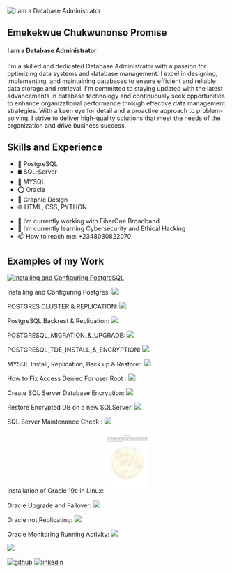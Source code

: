 ![I am a Database Administrator](https://ci3.googleusercontent.com/mail-sig/AIorK4xkM-NPGZKxotPunTOsLAtwNWO1yntlkQAVlzwt3LIyjC9-HzsBoCGfzlGxbn-lxFWJ98AIs14)

## Emekekwue Chukwunonso Promise
#### I am a Database Administrator
I'm a skilled and dedicated Database Administrator with a passion for optimizing data systems and database management. I excel in designing, implementing, and maintaining databases to ensure efficient and reliable data storage and retrieval. I'm committed to staying updated with the latest advancements in database technology and continuously seek opportunities to enhance organizational performance through effective data management strategies. With a keen eye for detail and a proactive approach to problem-solving, I strive to deliver high-quality solutions that meet the needs of the organization and drive business success.



## Skills and Experience
* 🐘 PostgreSQL
* 🛢️ SQL-Server
* 🐬 MYSQL
* ⭕ Oracle
* 🎨 Graphic Design
* 🌐 HTML, CSS, PYTHON

- 🔭 I’m currently working with FiberOne Broadband 
- 🌱 I’m currently learning Cybersecurity and Ethical Hacking 
- 📫 How to reach me: +2348030822070

## Examples of my Work

<a href="https://drive.google.com/file/d/1FNZFn7hRYIC6w5H6VESk8f2xHEx09NHU/view?usp=drive_link">
    <img src="https://cdn.educba.com/academy/wp-content/uploads/2019/03/How-to-Install-PostgreSQL.jpg" alt="Installing and Configuring PostgreSQL" width="200" height="150">
</a>


Installing and Configuring Postgres: <img src="https://github.com/Pectrigger/PostgreSQL-Projects/blob/main/INSTALLING%20AND%20CONFIGURING%20POSTGRESQL%20AT%20UBUNTU.docx" width="200" />


POSTGRES CLUSTER & REPLICATION: <img src="https://github.com/Pectrigger/PostgreSQL-Projects/blob/main/POSTGRES%20CLUSTER%20%26%20REPLICATION.docx" width="100" />

PostgreSQL Backrest & Replication: <img src="https://github.com/Pectrigger/PostgreSQL-Projects/blob/main/POSTGRESQL%20BACKREST%20%26%20RESTORE.docx" width="100" />

POSTGRESQL_MIGRATION_&_UPGRADE: <img src="https://github.com/Pectrigger/Promise-Emekekwue.github.io/blob/main/POSTGRESQL_MIGRATION_%26_UPGRADE%5B1%5D.docx" width="100" />

POSTGRESQL_TDE_INSTALL_&_ENCRYPTION: <img src="https://github.com/Pectrigger/Promise-Emekekwue.github.io/blob/main/POSTGRES_CLUSTER_%26_REPLICATION%5B1%5D.docx" width="100" />

MYSQL Install, Replication, Back up & Restore:: <img src="https://github.com/Pectrigger/MYSQL/blob/main/ALL%20ABOUT%20MYSQL.docx" width="100" />

How to Fix Access Denied For user Root : <img src="https://github.com/Pectrigger/MYSQL/blob/main/How%20to%20Fix%20%20access%20denied%20for%20user%20_root_%40_localhost_%20using%20password%20YES.txt
" width="100" />

Create SQL Server Database Encryption: <img src="https://github.com/Pectrigger/Promise-Emekekwue.github.io/blob/main/CREATE%20SQL%20SERVER%20DATABASE%20%20ENCRYPTION.txt" width="100" />

Restore Encrypted DB on a new SQLServer: <img src="https://github.com/Pectrigger/Promise-Emekekwue.github.io/blob/main/Restore%20Encrypted%20DB%20on%20a%20new%20SQLSERVER.txt" width="100" />

SQL Server Maintenance Check : <img src="https://github.com/Pectrigger/Promise-Emekekwue.github.io/blob/main/SQL%20Maintenance%20Check.docx" width="100" />

Installation of Oracle 19c in Linux: <img src="https://github.com/Pectrigger/Promise-Emekekwue.github.io/blob/main/INSTALLATION%20OF%20ORACLE%2019C%20IN%20ORACLE%20LINUX.pdf" width="100" />

Oracle Upgrade and Failover: <img src="https://github.com/Pectrigger/Promise-Emekekwue.github.io/blob/main/Oracle%20UPGRADE%20%26%20FAILOVER.docx
" width="100" />

Oracle not Replicating: <img src="https://github.com/Pectrigger/Promise-Emekekwue.github.io/blob/main/Oracle%20NOT%20REPLICATING%20SOLUTION.docx" width="100" />

Oracle Monitoring Running Activity: <img src="https://github.com/Pectrigger/Promise-Emekekwue.github.io/blob/main/OracleMONITOR%20RUNNING%20ACTIVITY%20ON%20ORACLE.txt" width="100" />





<img src="paste ur url" width="100" />


[<img src='https://cdn.jsdelivr.net/npm/simple-icons@3.0.1/icons/github.svg' alt='github' height='40'>](https://github.com/pectrigger)  [<img src='https://cdn.jsdelivr.net/npm/simple-icons@3.0.1/icons/linkedin.svg' alt='linkedin' height='40'>](https://www.linkedin.com/in/https://www.linkedin.com/in/chukwunonso-emekekwue-479754152//)  

